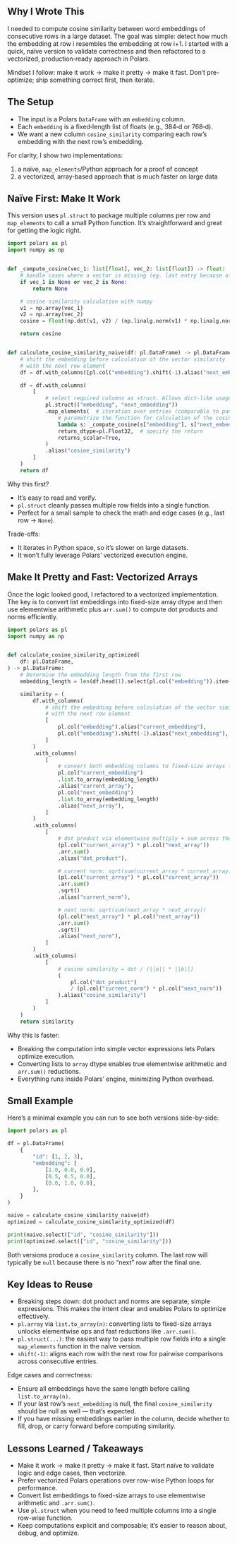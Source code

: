 <!--
.. title: Cosine Similarity in Polars: From Naive to Vectorized
.. slug: polars-cosine-similarity
.. date: 2025-09-11 10:00:00 UTC
.. tags: python, polars, embeddings, performance, vectorization, data-engineering
.. category: Data Engineering
.. link:
.. description: Calculating cosine similarity between consecutive row embeddings in Polars — starting naïve, then making it pretty and fast with vectorized arrays.
.. type: text
-->

## Why I Wrote This

I needed to compute cosine similarity between word embeddings of consecutive rows in a large dataset. The goal was simple: detect how much the embedding at row i resembles the embedding at row i+1. I started with a quick, naïve version to validate correctness and then refactored to a vectorized, production‑ready approach in Polars.

Mindset I follow: make it work → make it pretty → make it fast. Don’t pre-optimize; ship something correct first, then iterate.

## The Setup

- The input is a Polars `DataFrame` with an `embedding` column.
- Each `embedding` is a fixed‑length list of floats (e.g., 384‑d or 768‑d).
- We want a new column `cosine_similarity` comparing each row’s embedding with the next row’s embedding.

For clarity, I show two implementations:

1) a naïve, `map_elements`/Python approach for a proof of concept
2) a vectorized, array‑based approach that is much faster on large data

## Naïve First: Make It Work

This version uses `pl.struct` to package multiple columns per row and `map_elements` to call a small Python function. It’s straightforward and great for getting the logic right.

```python
import polars as pl
import numpy as np


def _compute_cosine(vec_1: list[float], vec_2: list[float]) -> float:
    # handle cases where a vector is missing (eg. last entry because of shift)
    if vec_1 is None or vec_2 is None:
        return None

    # cosine similarity calculation with numpy
    v1 = np.array(vec_1)
    v2 = np.array(vec_2)
    cosine = float(np.dot(v1, v2) / (np.linalg.norm(v1) * np.linalg.norm(v2)))

    return cosine


def calculate_cosine_similarity_naive(df: pl.DataFrame) -> pl.DataFrame:
    # shift the embedding before calculation of the vector similarity
    # with the next row element
    df = df.with_columns([pl.col("embedding").shift(-1).alias("next_embedding")])

    df = df.with_columns(
        [
            # select required columns as struct. Allows dict-like usage in lambda
            pl.struct(("embedding", "next_embedding"))
            .map_elements(  # iteration over entries (comparable to pandas .apply() )
                # parametrize the function for calculation of the cosine similarity
                lambda s: _compute_cosine(s["embedding"], s["next_embedding"]),
                return_dtype=pl.Float32,  # specify the return
                returns_scalar=True,
            )
            .alias("cosine_similarity")
        ]
    )
    return df
```

Why this first?

- It’s easy to read and verify.
- `pl.struct` cleanly passes multiple row fields into a single function.
- Perfect for a small sample to check the math and edge cases (e.g., last row → `None`).

Trade-offs:

- It iterates in Python space, so it’s slower on large datasets.
- It won’t fully leverage Polars’ vectorized execution engine.

## Make It Pretty and Fast: Vectorized Arrays

Once the logic looked good, I refactored to a vectorized implementation. The key is to convert list embeddings into fixed-size array dtype and then use elementwise arithmetic plus `arr.sum()` to compute dot products and norms efficiently.

```python
import polars as pl
import numpy as np


def calculate_cosine_similarity_optimized(
    df: pl.DataFrame,
) -> pl.DataFrame:
    # Determine the embedding length from the first row
    embedding_length = len(df.head(1).select(pl.col("embedding")).item())

    similarity = (
        df.with_columns(
            # shift the embedding before calculation of the vector similarity
            # with the next row element
            [
                pl.col("embedding").alias("current_embedding"),
                pl.col("embedding").shift(-1).alias("next_embedding"),
            ]
        )
        .with_columns(
            [
                # convert both embedding columns to fixed-size arrays for vectorized ops
                pl.col("current_embedding")
                .list.to_array(embedding_length)
                .alias("current_array"),
                pl.col("next_embedding")
                .list.to_array(embedding_length)
                .alias("next_array"),
            ]
        )
        .with_columns(
            [
                # dot product via elementwise multiply + sum across the array
                (pl.col("current_array") * pl.col("next_array"))
                .arr.sum()
                .alias("dot_product"),

                # current norm: sqrt(sum(current_array * current_array))
                (pl.col("current_array") * pl.col("current_array"))
                .arr.sum()
                .sqrt()
                .alias("current_norm"),

                # next norm: sqrt(sum(next_array * next_array))
                (pl.col("next_array") * pl.col("next_array"))
                .arr.sum()
                .sqrt()
                .alias("next_norm"),
            ]
        )
        .with_columns(
            [
                # cosine similarity = dot / (||a|| * ||b||)
                (
                    pl.col("dot_product")
                    / (pl.col("current_norm") * pl.col("next_norm"))
                ).alias("cosine_similarity")
            ]
        )
    )
    return similarity
```

Why this is faster:

- Breaking the computation into simple vector expressions lets Polars optimize execution.
- Converting lists to `array` dtype enables true elementwise arithmetic and `arr.sum()` reductions.
- Everything runs inside Polars’ engine, minimizing Python overhead.

## Small Example

Here’s a minimal example you can run to see both versions side-by-side:

```python
import polars as pl

df = pl.DataFrame(
    {
        "id": [1, 2, 3],
        "embedding": [
            [1.0, 0.0, 0.0],
            [0.5, 0.5, 0.0],
            [0.0, 1.0, 0.0],
        ],
    }
)

naive = calculate_cosine_similarity_naive(df)
optimized = calculate_cosine_similarity_optimized(df)

print(naive.select(["id", "cosine_similarity"]))
print(optimized.select(["id", "cosine_similarity"]))
```

Both versions produce a `cosine_similarity` column. The last row will typically be `null` because there is no “next” row after the final one.

## Key Ideas to Reuse

- Breaking steps down: dot product and norms are separate, simple expressions. This makes the intent clear and enables Polars to optimize effectively.
- `pl.array` via `list.to_array(n)`: converting lists to fixed-size arrays unlocks elementwise ops and fast reductions like `.arr.sum()`.
- `pl.struct(...)`: the easiest way to pass multiple row fields into a single `map_elements` function in the naïve version.
- `shift(-1)`: aligns each row with the next row for pairwise comparisons across consecutive entries.

Edge cases and correctness:

- Ensure all embeddings have the same length before calling `list.to_array(n)`.
- If your last row’s `next_embedding` is null, the final `cosine_similarity` should be null as well — that’s expected.
- If you have missing embeddings earlier in the column, decide whether to fill, drop, or carry forward before computing similarity.

## Lessons Learned / Takeaways

- Make it work → make it pretty → make it fast. Start naïve to validate logic and edge cases, then vectorize.
- Prefer vectorized Polars operations over row-wise Python loops for performance.
- Convert list embeddings to fixed-size arrays to use elementwise arithmetic and `.arr.sum()`.
- Use `pl.struct` when you need to feed multiple columns into a single row-wise function.
- Keep computations explicit and composable; it’s easier to reason about, debug, and optimize.

